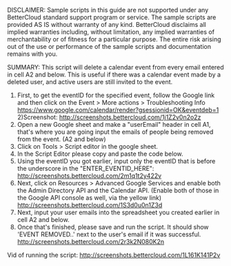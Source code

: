 DISCLAIMER: Sample scripts in this guide are not supported under any BetterCloud standard support program or service. The sample scripts are provided AS IS without warranty of any kind. BetterCloud disclaims all implied warranties including, without limitation, any implied warranties of merchantability or of fitness for a particular purpose. The entire risk arising out of the use or performance of the sample scripts and documentation remains with you.

SUMMARY: This script will delete a calendar event from every email entered in cell A2 and below. This is useful if there was a calendar event made by a deleted user, and active users are still invited to the event.

1) First, to get the eventID for the specified event, follow the Google link and then click on the Event > More actions > Troubleshooting Info  https://www.google.com/calendar/render?gsessionid=OK&eventdeb=1
2)Screenshot: http://screenshots.bettercloud.com/1j1Z2v0n2o2z
3) Open a new Google sheet and make a "userEmail" header in cell A1, that's where you are going input the emails of people being removed from the event. (A2 and below)
4) Click on Tools > Script editor in the google sheet.
5) In the Script Editor please copy and paste the code below. 
6) Using the eventID you got earlier, input only the eventID that is before the underscore in the "ENTER_EVENTID_HERE": http://screenshots.bettercloud.com/2m1q1t2y422v
7) Next, click on Resources > Advanced Google Services and enable both the Admin Directory API and the Calendar API. (Enable both of those in the Google API console as well, via the yellow link) http://screenshots.bettercloud.com/1S3d0u0n1Z3d
8) Next, input your user emails into the spreadsheet you created earlier in cell A2 and below.
9) Once that's finished, please save and run the script. It should show 'EVENT REMOVED..' next to the user's email if it was successful. http://screenshots.bettercloud.com/2r3k2N080K2n

Vid of running the script: http://screenshots.bettercloud.com/1L161K141P2v
